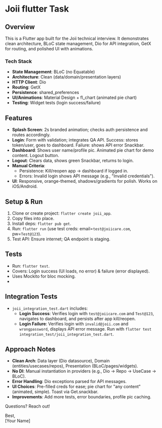 # Joii flutter Task 

## Overview
This is a Flutter app built for the Joii technical interview. It demonstrates clean architecture, BLoC state management, Dio for API integration, GetX for routing, and polished UI with animations.

### Tech Stack
- **State Management**: BLoC (no Equatable)
- **Architecture**: Clean (data/domain/presentation layers)
- **HTTP Client**: Dio
- **Routing**: GetX
- **Persistence**: shared_preferences
- **UI/Animations**: Material Design + fl_chart (animated pie chart)
- **Testing**: Widget tests (login success/failure)

## Features
- **Splash Screen**: 2s branded animation; checks auth persistence and routes accordingly.
- **Login**: Form with validation; integrates QA API. Success: stores token/user, goes to dashboard. Failure: shows API error Snackbar.
- **Dashboard**: Shows user name/profile pic. Animated pie chart for demo content. Logout button.
- **Logout**: Clears data, shows green Snackbar, returns to login.
- **Manual Criteria**:
    - Persistence: Kill/reopen app → dashboard if logged in.
    - Errors: Invalid login shows API message (e.g., "Invalid credentials").
- **UI**: Responsive, orange-themed, shadows/gradients for polish. Works on iOS/Android.

## Setup & Run
1. Clone or create project: `flutter create joii_app`.
2. Copy files into place.
3. Install deps: `flutter pub get`.
4. Run: `flutter run` (use test creds: email=`test@joiicare.com`, pw=`Test@123`).
5. Test API: Ensure internet; QA endpoint is staging.

## Tests
- Run: `flutter test`.
- Covers: Login success (UI loads, no error) & failure (error displayed).
- Uses Mockito for bloc mocking.
- 
## Integration Tests
- `joii_integration_test.dart` includes:
  - **Login Success**: Verifies login with `test@joiicare.com` and `Test@123`, navigates to dashboard, and persists after app kill/reopen.
  - **Login Failure**: Verifies login with `invalid@joii.com` and `wrongpassword`, displays API error message.
    Run with `flutter test integration_test/joii_integration_test.dart`.

## Approach Notes
- **Clean Arch**: Data layer (Dio datasource), Domain (entities/usecases/repos), Presentation (BLoC/pages/widgets).
- **No DI**: Manual instantiation in providers (e.g., Dio → Repo → UseCase → BLoC).
- **Error Handling**: Dio exceptions parsed for API messages.
- **UI Choices**: Pre-filled creds for ease; pie chart for "any content" (animated, simple). Toast via Get.snackbar.
- **Improvements**: Add more tests, error boundaries, profile pic caching.

Questions? Reach out!

Best,  
[Your Name]